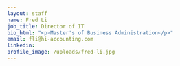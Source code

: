 ```yaml
---
layout: staff
name: Fred Li
job_title: Director of IT
bio_html: "<p>Master's of Business Administration</p>"
email: fli@hi-accounting.com
linkedin:
profile_image: /uploads/fred-li.jpg
---
```



